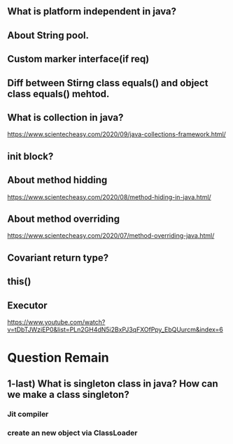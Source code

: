 ## What is platform independent in java?
## About String pool.
## Custom marker interface(if req)
## Diff between Stirng class equals() and object class equals() mehtod.
## What is collection in java?
https://www.scientecheasy.com/2020/09/java-collections-framework.html/

## init block?
## About method hidding 
https://www.scientecheasy.com/2020/08/method-hiding-in-java.html/
## About method overriding
https://www.scientecheasy.com/2020/07/method-overriding-java.html/


## Covariant return type?

## this()

## Executor
https://www.youtube.com/watch?v=tDbTJWziEP0&list=PLn2GH4dN5i2BxPJ3qFXOfPpy_EbQUurcm&index=6

# Question Remain
## 1-last) What is singleton class in java? How can we make a class singleton?

### Jit compiler
### create an new object via ClassLoader
